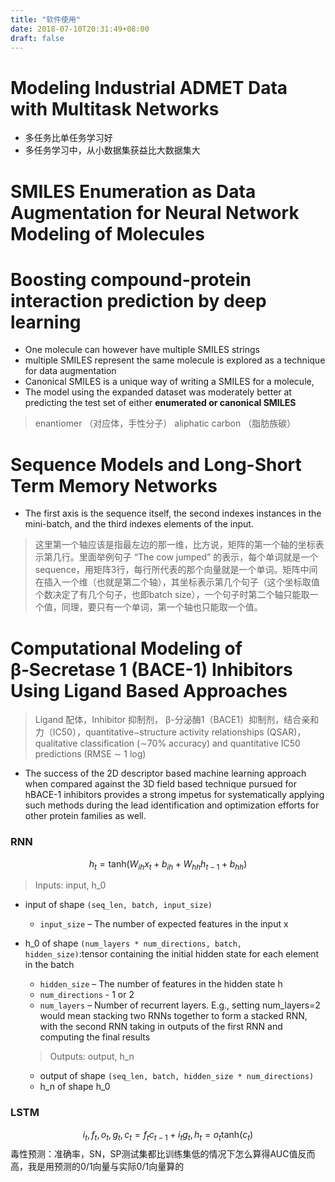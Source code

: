 ```yaml
---
title: "软件使用"
date: 2018-07-10T20:31:49+08:00
draft: false
---
```

# Modeling Industrial ADMET Data with Multitask Networks

- 多任务比单任务学习好
- 多任务学习中，从小数据集获益比大数据集大

# SMILES Enumeration as Data Augmentation for Neural Network Modeling of Molecules

# Boosting compound-protein interaction prediction by deep learning

- One molecule can however have multiple SMILES strings
- multiple SMILES represent the same molecule is explored as a technique for data augmentation
- Canonical SMILES is a unique way of writing a SMILES for a molecule,
- The model using the expanded dataset was moderately better at predicting the test set of either **enumerated or canonical SMILES**
> enantiomer （对应体，手性分子） aliphatic carbon （脂肪族碳）

# Sequence Models and Long-Short Term Memory Networks
- The first axis is the sequence itself, the second indexes instances in the mini-batch, and the third indexes elements of the input.
> 这里第一个轴应该是指最左边的那一维，比方说，矩阵的第一个轴的坐标表示第几行。里面举例句子 “The cow jumped” 的表示，每个单词就是一个sequence，用矩阵3行，每行所代表的那个向量就是一个单词。矩阵中间在插入一个维（也就是第二个轴），其坐标表示第几个句子（这个坐标取值个数决定了有几个句子，也即batch size），一个句子时第二个轴只能取一个值，同理，要只有一个单词，第一个轴也只能取一个值。

# Computational Modeling of β‑Secretase 1 (BACE-1) Inhibitors Using Ligand Based Approaches
>  Ligand 配体，Inhibitor 抑制剂， β-分泌酶1（BACE1）抑制剂，结合亲和力（IC50），quantitative−structure activity relationships (QSAR)， qualitative
classification (∼70% accuracy) and quantitative IC50 predictions (RMSE ∼ 1 log)

- The success of the 2D descriptor based machine learning approach when compared against the 3D field based technique pursued for hBACE-1 inhibitors provides a strong impetus for systematically applying such methods during the lead identification and optimization efforts for other protein families as well.
### RNN
$$h_t=\text{tanh}(W_{ih}x_t+b_{ih}+W_{hh}h_{t-1}+b_{hh})$$
> Inputs: input, h_0
 - input of shape `(seq_len, batch, input_size)`
   - `input_size` – The number of expected features in the input x
 - h_0 of shape `(num_layers * num_directions, batch, hidden_size)`:tensor containing the initial hidden state for each element in the batch
   - `hidden_size` – The number of features in the hidden state h
   - `num_directions` - 1 or 2
   - `num_layers` – Number of recurrent layers. E.g., setting num_layers=2 would mean stacking two RNNs together to form a stacked RNN, with the second RNN taking in outputs of the first RNN and computing the final results   

   > Outputs: output, h_n
    - output of shape `(seq_len, batch, hidden_size * num_directions)`
    - h_n of shape h_0

### LSTM
$$i_t,f_t,o_t,g_t,c_t=f_tc_{t-1}+i_tg_t
,h_t=o_t\text{tanh}(c_t)$$
毒性预测：准确率，SN，SP测试集都比训练集低的情况下怎么算得AUC值反而高，我是用预测的0/1向量与实际0/1向量算的
